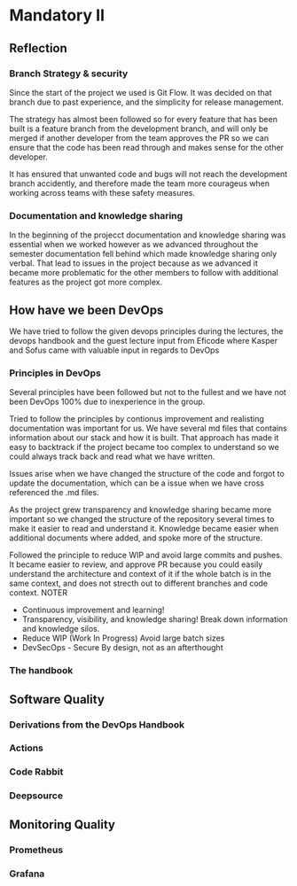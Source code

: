 # Mandatory II

## Reflection

### Branch Strategy & security

Since the start of the project we used is Git Flow.
It was decided on that branch due to past experience, and the simplicity for release management.

The strategy has almost been followed so for every feature that has been built is a feature branch from the development branch, and will only be merged if another developer from the team approves the PR so we can ensure that the code has been read through and makes sense for the other developer.

It has ensured that unwanted code and bugs will not reach the development branch accidently, and therefore made the team more courageus when working across teams with these safety measures.

### Documentation and knowledge sharing

In the beginning of the projecct documentation and knowledge sharing was essential when we worked however as we advanced throughout the semester documentation fell behind which made knowledge sharing only verbal. That lead to issues in the project because as we advanced it became more problematic for the other members to follow with additional features as the project got more complex.

## How have we been DevOps

We have tried to follow the given devops principles during the lectures, the devops handbook and the guest lecture input from Eficode where Kasper and Sofus came with valuable input in regards to DevOps

### Principles in DevOps

Several principles have been followed but not to the fullest and we have not been DevOps 100% due to inexperience in the group.

Tried to follow the principles by contionus improvement and realisting documentation was important for us. We have several md files that contains information about our stack and how it is built. That approach has made it easy to backtrack if the project became too complex to understand so we could always track back and read what we have written.

Issues arise when we have changed the structure of the code and forgot to update the documentation, which can be a issue when we have cross referenced the .md files.

As the project grew transparency and knowledge sharing became more important so we changed the structure of the repository several times to make it easier to read and understand it. Knowledge became easier when additional documents where added, and spoke more of the structure.

Followed the principle to reduce WIP and avoid large commits and pushes. It became easier to review, and approve PR because you could easily understand the architecture and context of it if the whole batch is in the same context, and does not strecth out to different branches and code context.
NOTER

- Continuous improvement and learning!
- Transparency, visibility, and knowledge sharing!
  Break down information and knowledge silos.
- Reduce WIP (Work In Progress) Avoid large batch sizes
- DevSecOps - Secure By design, not as an afterthought

### The handbook

## Software Quality

### Derivations from the DevOps Handbook

### Actions

### Code Rabbit

### Deepsource

## Monitoring Quality

### Prometheus

### Grafana

